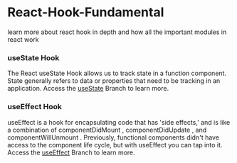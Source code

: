 # React-Hook-Fundamental
learn more about react hook in depth and how all the important modules in react work

### useState Hook
The React useState Hook allows us to track state in a function component. State generally refers to data or properties that need to be tracking in an application. Access the <a href="https://github.com/Barbarpotato/React-Hook-Fundamental/tree/useState">useState</a> Branch to learn more.

### useEffect Hook
useEffect is a hook for encapsulating code that has 'side effects,' and is like a combination of componentDidMount , componentDidUpdate , and componentWillUnmount . Previously, functional components didn't have access to the component life cycle, but with useEffect you can tap into it. Access the <a href="https://github.com/Barbarpotato/React-Hook-Fundamental/tree/useEffect">useEffect</a> Branch to learn more.